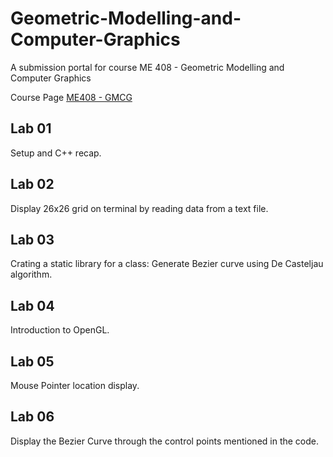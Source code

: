 # Geometric-Modelling-and-Computer-Graphics
A submission portal for course ME 408 - Geometric Modelling and Computer Graphics

Course Page [ME408 - GMCG](https://homepages.iitdh.ac.in/~sraut/Sp20_GMCG/index.html)

## Lab 01
  Setup and C++ recap.
## Lab 02
  Display 26x26 grid on terminal by reading data from a text file. 
## Lab 03
  Crating a static library for a class: Generate Bezier curve using De Casteljau algorithm.
## Lab 04
  Introduction to OpenGL.
## Lab 05
  Mouse Pointer location display.
## Lab 06
  Display the Bezier Curve through the control points mentioned in the code.
